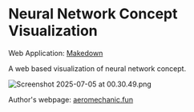 # Neural Network Concept Visualization

Web Application: [Makedown](https://makedown.vercel.app/)

A web based visualization of neural network concept.

![Screenshot 2025-07-05 at 00.30.49.png](https://s2.loli.net/2025/07/05/HR3BOon4jEKeftL.png)

Author's webpage: [aeromechanic.fun](https://aeromechanic.fun)

